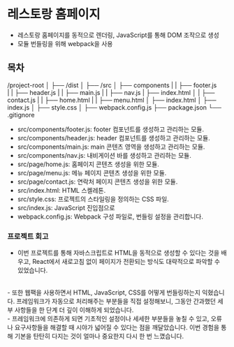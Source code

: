 # 레스토랑 홈페이지
- 레스토랑 홈페이지를 동적으로 렌더링, JavaScript를 통해 DOM 조작으로 생성
- 모듈 번들링을 위해 webpack을 사용

## 목차

/project-root
│
├── /dist
│
├── /src
│   ├── components
|   |   ├── footer.js  
|   |   ├── header.js
|   |   ├── main.js
|   |   ├── nav.js
|   ├── index.html
│   |   ├── contact.js
|   |   ├── home.html
|   |   ├── menu.html
│   ├── index.html
│   ├── index.js
│   ├── style.css
│
├── webpack.config.js
├── package.json
└── .gitignore

- src/components/footer.js: footer 컴포넌트를 생성하고 관리하는 모듈.
- src/components/header.js: header 컴포넌트를 생성하고 관리하는 모듈.
- src/components/main.js: main 콘텐츠 영역을 생성하고 관리하는 모듈.
- src/components/nav.js: 내비게이션 바를 생성하고 관리하는 모듈.
- src/page/home.js: 홈페이지 콘텐츠 생성을 위한 모듈.
- src/page/menu.js: 메뉴 페이지 콘텐츠 생성을 위한 모듈.
- src/page/contact.js: 연락처 페이지 콘텐츠 생성을 위한 모듈.
- src/index.html: HTML 스켈레톤.
- src/style.css: 프로젝트의 스타일링을 정의하는 CSS 파일.
- src/index.js: JavaScript 진입점으로
- webpack.config.js: Webpack 구성 파일로, 번들링 설정을 관리합니다.

### 프로젝트 회고
- 이번 프로젝트를 통해 자바스크립트로 HTML을 동적으로 생성할 수 있다는 것을 배우고, React에서 새로고침 없이 페이지가 전환되는 방식도 대략적으로 파악할 수 있었습니다.
<br/>
- 또한 웹팩을 사용하면서 HTML, JavaScript, CSS를 어떻게 번들링하는지 익혔습니다. 프레임워크가 자동으로 처리해주는 부분들을 직접 설정해보니, 그동안 간과했던 세부 사항들을 한 단계 더 깊이 이해하게 되었습니다.
<br/>
- 프레임워크에 의존하게 되면 기초적인 설정이나 세세한 부분들을 놓칠 수 있고, 오류나 요구사항들을 해결할 때 시야가 넓어질 수 있다는 점을 깨달았습니다. 이번 경험을 통해 기본을 탄탄히 다지는 것이 얼마나 중요한지 다시 한 번 느꼈습니다.